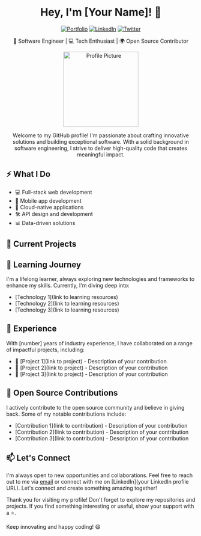 <h1 align="center">Hey, I'm [Your Name]! 👋</h1>
<p align="center">
  <a href="[your website or portfolio URL]"><img src="https://img.shields.io/badge/Portfolio-%2312100E.svg?&style=for-the-badge&logo=portfolio&logoColor=white" alt="Portfolio"></a>
  <a href="[your LinkedIn profile URL]"><img src="https://img.shields.io/badge/LinkedIn-%230077B5.svg?&style=for-the-badge&logo=linkedin&logoColor=white" alt="LinkedIn"></a>
  <a href="[your Twitter profile URL]"><img src="https://img.shields.io/badge/Twitter-%231DA1F2.svg?&style=for-the-badge&logo=twitter&logoColor=white" alt="Twitter"></a>
</p>

<p align="center">🚀 Software Engineer | 💻 Tech Enthusiast | 🌍 Open Source Contributor</p>

<p align="center">
  <img src="[path to your profile picture]" alt="Profile Picture" width="200" height="200">
</p>

<p align="center">Welcome to my GitHub profile! I'm passionate about crafting innovative solutions and building exceptional software. With a solid background in software engineering, I strive to deliver high-quality code that creates meaningful impact.</p>

## ⚡️ What I Do

- 💻 Full-stack web development
- 📱 Mobile app development
- 🚀 Cloud-native applications
- 🛠️ API design and development
- 📊 Data-driven solutions

## 🔭 Current Projects

<!--START_SECTION:projects-->
<!--END_SECTION:projects-->

## 🌱 Learning Journey

I'm a lifelong learner, always exploring new technologies and frameworks to enhance my skills. Currently, I'm diving deep into:

- [Technology 1](link to learning resources)
- [Technology 2](link to learning resources)
- [Technology 3](link to learning resources)

## 💼 Experience

With [number] years of industry experience, I have collaborated on a range of impactful projects, including:

- 🌟 [Project 1](link to project) - Description of your contribution
- 🌟 [Project 2](link to project) - Description of your contribution
- 🌟 [Project 3](link to project) - Description of your contribution

## 🚀 Open Source Contributions

I actively contribute to the open source community and believe in giving back. Some of my notable contributions include:

- [Contribution 1](link to contribution) - Description of your contribution
- [Contribution 2](link to contribution) - Description of your contribution
- [Contribution 3](link to contribution) - Description of your contribution

## 📫 Let's Connect

I'm always open to new opportunities and collaborations. Feel free to reach out to me via [email](mailto:your-email@example.com) or connect with me on [LinkedIn](your LinkedIn profile URL). Let's connect and create something amazing together!

Thank you for visiting my profile! Don't forget to explore my repositories and projects. If you find something interesting or useful, show your support with a ⭐️.

Keep innovating and happy coding! 😄
